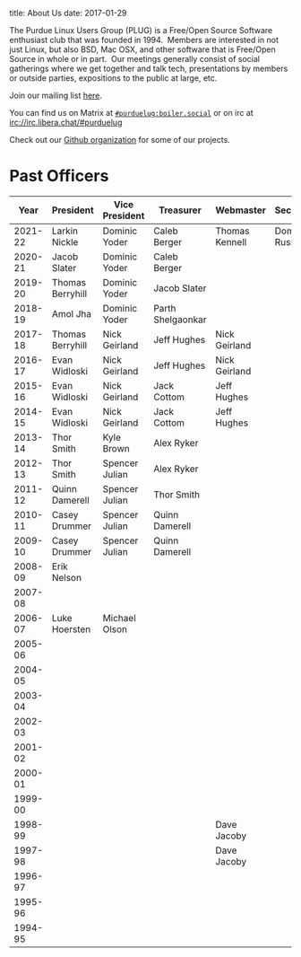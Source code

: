 title: About Us
date: 2017-01-29

The Purdue Linux Users Group (PLUG) is a Free/Open Source Software
enthusiast club that was founded in 1994.  Members are interested in not just Linux, but also
BSD, Mac OSX, and other software that is Free/Open Source in whole or in
part.  Our meetings generally consist of social gatherings where we get
together and talk tech, presentations by members or outside parties,
expositions to the public at large, etc.

Join our mailing list [here](https://groups.google.com/forum/#!forum/purduelug/join).

You can find us on Matrix at [`#purduelug:boiler.social`](https://matrix.to/#/#purduelug:boiler.social) or on irc at <a href="irc://irc.libera.chat/#purduelug">irc://irc.libera.chat/#purduelug</a>

Check out our [Github organization](https://github.com/purduelug) for some of our projects.


# Past Officers

|    Year | President        | Vice President | Treasurer        | Webmaster     | Secretary    | Member at Large |
|---------|------------------|----------------|------------------|---------------|--------------|-----------------|
| 2021-22 | Larkin Nickle    | Dominic Yoder  | Caleb Berger     | Thomas Kennell| Dominic Russo|                 |
| 2020-21 | Jacob Slater     | Dominic Yoder  | Caleb Berger     |               |              | Thomas Kennell  |
| 2019-20 | Thomas Berryhill | Dominic Yoder  | Jacob Slater     |               |              | Thomas Kennell  |
| 2018-19 | Amol Jha         | Dominic Yoder  | Parth Shelgaonkar|               |              |                 |
| 2017-18 | Thomas Berryhill | Nick Geirland  | Jeff Hughes      | Nick Geirland |              | Jack Cottom     |
| 2016-17 | Evan Widloski    | Nick Geirland  | Jeff Hughes      | Nick Geirland |              | Dominic Yoder   |
| 2015-16 | Evan Widloski    | Nick Geirland  | Jack Cottom      | Jeff Hughes   |              | Jack Cottom     |
| 2014-15 | Evan Widloski    | Nick Geirland  | Jack Cottom      | Jeff Hughes   |              | Jack Cottom     |
| 2013-14 | Thor Smith       | Kyle Brown     | Alex Ryker       |               |              |                 |
| 2012-13 | Thor Smith       | Spencer Julian | Alex Ryker       |               |              |                 |
| 2011-12 | Quinn Damerell   | Spencer Julian | Thor Smith       |               |              |                 |
| 2010-11 | Casey Drummer    | Spencer Julian | Quinn Damerell   |               |              |                 |
| 2009-10 | Casey Drummer    | Spencer Julian | Quinn Damerell   |               |              |                 |
| 2008-09 | Erik Nelson      |                |                  |               |              |                 |
| 2007-08 |                  |                |                  |               |              |                 |
| 2006-07 | Luke Hoersten    | Michael Olson  |                  |               |              |                 |
| 2005-06 |                  |                |                  |               |              | David Overcash  |
| 2004-05 |                  |                |                  |               |              | David Overcash  |
| 2003-04 |                  |                |                  |               |              |                 |
| 2002-03 |                  |                |                  |               |              |                 |
| 2001-02 |                  |                |                  |               |              |                 |
| 2000-01 |                  |                |                  |               |              |                 |
| 1999-00 |                  |                |                  |               |              |                 |
| 1998-99 |                  |                |                  | Dave Jacoby   |              |                 |
| 1997-98 |                  |                |                  | Dave Jacoby   |              |                 |
| 1996-97 |                  |                |                  |               |              |                 |
| 1995-96 |                  |                |                  |               |              |                 |
| 1994-95 |                  |                |                  |               |              |                 |


























